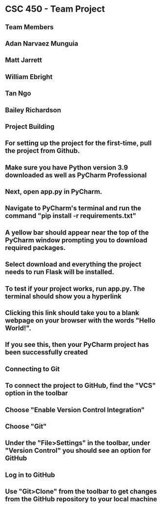 # CSC 450 - Team Project
## Team Members
## Adan Narvaez Munguia
## Matt Jarrett
## William Ebright
## Tan Ngo
## Bailey Richardson
##
##
## Project Building
## For setting up the project for the first-time, pull the project from Github.
## Make sure you have Python version 3.9 downloaded as well as PyCharm Professional
## Next, open app.py in PyCharm.
## Navigate to PyCharm's terminal and run the command "pip install -r requirements.txt"
## A yellow bar should appear near the top of the PyCharm window prompting you to download required packages.
## Select download and everything the project needs to run Flask will be installed.
##
## To test if your project works, run app.py. The terminal should show you a hyperlink
## Clicking this link should take you to a blank webpage on your browser with the words "Hello World!".
## If you see this, then your PyCharm project has been successfully created
##
##
##
## Connecting to Git
## To connect the project to GitHub, find the "VCS" option in the toolbar
## Choose "Enable Version Control Integration"
## Choose "Git"
## Under the "File>Settings" in the toolbar, under "Version Control" you should see an option for GitHub
## Log in to GitHub
##
##
## Use "Git>Clone" from the toolbar to get changes from the GitHub repository to your local machine